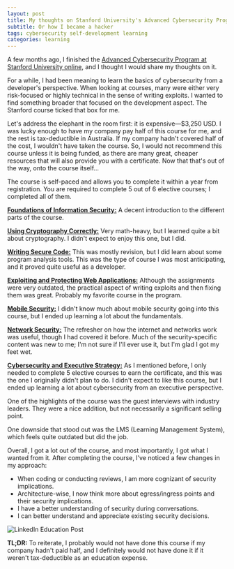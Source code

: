```yaml
---
layout: post
title: My thoughts on Stanford University's Advanced Cybersecurity Program
subtitle: Or how I became a hacker
tags: cybersecurity self-development learning
categories: learning
---
```


A few months ago, I finished the [Advanced Cybersecurity Program at Stanford University online](https://online.stanford.edu/programs/advanced-cybersecurity-program), and I thought I would share my thoughts on it.

For a while, I had been meaning to learn the basics of cybersecurity from a developer's perspective. When looking at courses, many were either very risk-focused or highly technical in the sense of writing exploits. I wanted to find something broader that focused on the development aspect. The Stanford course ticked that box for me.

Let's address the elephant in the room first: it is expensive—$3,250 USD. I was lucky enough to have my company pay half of this course for me, and the rest is tax-deductible in Australia. If my company hadn't covered half of the cost, I wouldn't have taken the course. So, I would not recommend this course unless it is being funded, as there are many great, cheaper resources that will also provide you with a certificate. Now that that's out of the way, onto the course itself...

The course is self-paced and allows you to complete it within a year from registration. You are required to complete 5 out of 6 elective courses; I completed all of them.

[**Foundations of Information Security:**](https://online.stanford.edu/courses/xacs101-foundations-information-security) A decent introduction to the different parts of the course.

[**Using Cryptography Correctly:**](https://online.stanford.edu/courses/xacs130-using-cryptography-correctly) Very math-heavy, but I learned quite a bit about cryptography. I didn't expect to enjoy this one, but I did.

[**Writing Secure Code:**](https://online.stanford.edu/courses/xacs131-writing-secure-code) This was mostly revision, but I did learn about some program analysis tools. This was the type of course I was most anticipating, and it proved quite useful as a developer.

[**Exploiting and Protecting Web Applications:**](https://online.stanford.edu/courses/xacs133-exploiting-and-protecting-web-applications) Although the assignments were very outdated, the practical aspect of writing exploits and then fixing them was great. Probably my favorite course in the program.

[**Mobile Security:**](https://online.stanford.edu/courses/xacs215-mobile-security) I didn't know much about mobile security going into this course, but I ended up learning a lot about the fundamentals.

[**Network Security:**](https://online.stanford.edu/courses/xacs255-network-security) The refresher on how the internet and networks work was useful, though I had covered it before. Much of the security-specific content was new to me; I'm not sure if I'll ever use it, but I'm glad I got my feet wet.

[**Cybersecurity and Executive Strategy:**](https://online.stanford.edu/courses/xacs302-cybersecurity-and-executive-strategy) As I mentioned before, I only needed to complete 5 elective courses to earn the certificate, and this was the one I originally didn't plan to do. I didn't expect to like this course, but I ended up learning a lot about cybersecurity from an executive perspective.

One of the highlights of the course was the guest interviews with industry leaders. They were a nice addition, but not necessarily a significant selling point.

One downside that stood out was the LMS (Learning Management System), which feels quite outdated but did the job.

Overall, I got a lot out of the course, and most importantly, I got what I wanted from it. After completing the course, I’ve noticed a few changes in my approach:

- When coding or conducting reviews, I am more cognizant of security implications.
- Architecture-wise, I now think more about egress/ingress points and their security implications.
- I have a better understanding of security during conversations.
- I can better understand and appreciate existing security decisions.

<p class="center">
    <img src="{{site.baseurl}}/img/2024-08-25-stanford-cybersecurity-program/linkedin.jpg" alt="LinkedIn Education Post" />
</p>


**TL;DR:** To reiterate, I probably would not have done this course if my company hadn't paid half, and I definitely would not have done it if it weren't tax-deductible as an education expense.
